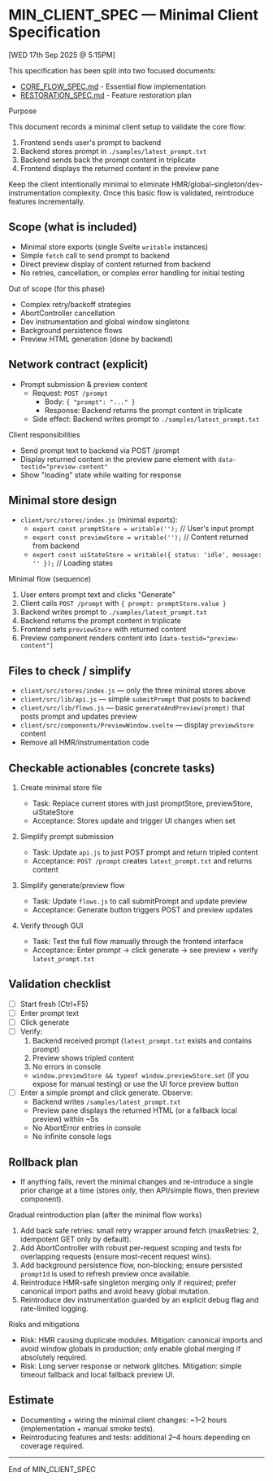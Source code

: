 # MIN_CLIENT_SPEC — Minimal Client Specification

[WED 17th Sep 2025 @ 5:15PM]

This specification has been split into two focused documents:

- [CORE_FLOW_SPEC.md](CORE_FLOW_SPEC.md) - Essential flow implementation
- [RESTORATION_SPEC.md](RESTORATION_SPEC.md) - Feature restoration plan

Purpose

This document records a minimal client setup to validate the core flow:

1. Frontend sends user's prompt to backend
2. Backend stores prompt in `./samples/latest_prompt.txt`
3. Backend sends back the prompt content in triplicate
4. Frontend displays the returned content in the preview pane

Keep the client intentionally minimal to eliminate HMR/global-singleton/dev-instrumentation complexity. Once this basic flow is validated, reintroduce features incrementally.

## Scope (what is included)

- Minimal store exports (single Svelte `writable` instances)
- Simple `fetch` call to send prompt to backend
- Direct preview display of content returned from backend
- No retries, cancellation, or complex error handling for initial testing

Out of scope (for this phase)

- Complex retry/backoff strategies
- AbortController cancellation
- Dev instrumentation and global window singletons
- Background persistence flows
- Preview HTML generation (done by backend)

## Network contract (explicit)

- Prompt submission & preview content
  - Request: `POST /prompt`
    - Body: `{ "prompt": "..." }`
    - Response: Backend returns the prompt content in triplicate
  - Side effect: Backend writes prompt to `./samples/latest_prompt.txt`

Client responsibilities

- Send prompt text to backend via POST /prompt
- Display returned content in the preview pane element with `data-testid="preview-content"`
- Show "loading" state while waiting for response

## Minimal store design

- `client/src/stores/index.js` (minimal exports):
  - `export const promptStore = writable('');` // User's input prompt
  - `export const previewStore = writable('');` // Content returned from backend
  - `export const uiStateStore = writable({ status: 'idle', message: '' });` // Loading states

Minimal flow (sequence)

1. User enters prompt text and clicks "Generate"
2. Client calls `POST /prompt` with `{ prompt: promptStore.value }`
3. Backend writes prompt to `./samples/latest_prompt.txt`
4. Backend returns the prompt content in triplicate
5. Frontend sets `previewStore` with returned content
6. Preview component renders content into `[data-testid="preview-content"]`

## Files to check / simplify

- `client/src/stores/index.js` — only the three minimal stores above
- `client/src/lib/api.js` — simple `submitPrompt` that posts to backend
- `client/src/lib/flows.js` — basic `generateAndPreview(prompt)` that posts prompt and updates preview
- `client/src/components/PreviewWindow.svelte` — display `previewStore` content
- Remove all HMR/instrumentation code

## Checkable actionables (concrete tasks)

1. Create minimal store file

   - Task: Replace current stores with just promptStore, previewStore, uiStateStore
   - Acceptance: Stores update and trigger UI changes when set

2. Simplify prompt submission

   - Task: Update `api.js` to just POST prompt and return tripled content
   - Acceptance: `POST /prompt` creates `latest_prompt.txt` and returns content

3. Simplify generate/preview flow

   - Task: Update `flows.js` to call submitPrompt and update preview
   - Acceptance: Generate button triggers POST and preview updates

4. Verify through GUI
   - Task: Test the full flow manually through the frontend interface
   - Acceptance: Enter prompt → click generate → see preview + verify `latest_prompt.txt`

## Validation checklist

- [ ] Start fresh (Ctrl+F5)
- [ ] Enter prompt text
- [ ] Click generate
- [ ] Verify:
  1. Backend received prompt (`latest_prompt.txt` exists and contains prompt)
  2. Preview shows tripled content
  3. No errors in console
  - `window.previewStore && typeof window.previewStore.set` (if you expose for manual testing) or use the UI force preview button
- [ ] Enter a simple prompt and click generate. Observe:
  - Backend writes `/samples/latest_prompt.txt`
  - Preview pane displays the returned HTML (or a fallback local preview) within ~5s
  - No AbortError entries in console
  - No infinite console logs

## Rollback plan

- If anything fails, revert the minimal changes and re-introduce a single prior change at a time (stores only, then API/simple flows, then preview component).

Gradual reintroduction plan (after the minimal flow works)

1. Add back safe retries: small retry wrapper around fetch (maxRetries: 2, idempotent GET only by default).
2. Add AbortController with robust per-request scoping and tests for overlapping requests (ensure most-recent request wins).
3. Add background persistence flow, non-blocking; ensure persisted `promptId` is used to refresh preview once available.
4. Reintroduce HMR-safe singleton merging only if required; prefer canonical import paths and avoid heavy global mutation.
5. Reintroduce dev instrumentation guarded by an explicit debug flag and rate-limited logging.

Risks and mitigations

- Risk: HMR causing duplicate modules. Mitigation: canonical imports and avoid window globals in production; only enable global merging if absolutely required.
- Risk: Long server response or network glitches. Mitigation: simple timeout fallback and local fallback preview UI.

## Estimate

- Documenting + wiring the minimal client changes: ~1–2 hours (implementation + manual smoke tests).
- Reintroducing features and tests: additional 2–4 hours depending on coverage required.

---

End of MIN_CLIENT_SPEC
